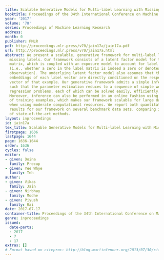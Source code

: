 ```yaml
---
title: Scalable Generative Models for Multi-label Learning with Missing Labels
booktitle: Proceedings of the 34th International Conference on Machine Learning
year: '2017'
volume: '70'
series: Proceedings of Machine Learning Research
address: 
month: 0
publisher: PMLR
pdf: http://proceedings.mlr.press/v70/jain17a/jain17a.pdf
url: http://proceedings.mlr.press/v70/jain17a.html
abstract: We present a scalable, generative framework for multi-label learning with
  missing labels. Our framework consists of a latent factor model for the binary label
  matrix, which is coupled with an exposure model to account for label missingness
  (i.e., whether a zero in the label matrix is indeed a zero or denotes a missing
  observation). The underlying latent factor model also assumes that the low-dimensional
  embeddings of each label vector are directly conditioned on the respective feature
  vector of that example. Our generative framework admits a simple inference procedure,
  such that the parameter estimation reduces to a sequence of simple weighted least-square
  regression problems, each of which can be solved easily, efficiently, and in parallel.
  Moreover, inference can also be performed in an online fashion using mini-batches
  of training examples, which makes our framework scalable for large data sets, even
  when using moderate computational resources. We report both quantitative and qualitative
  results for our framework on several benchmark data sets, comparing it with a number
  of state-of-the-art methods.
layout: inproceedings
id: jain17a
tex_title: Scalable Generative Models for Multi-label Learning with Missing Labels
firstpage: 1636
lastpage: 1644
page: 1636-1644
order: 1636
cycles: false
editor:
- given: Doina
  family: Precup
- given: Yee Whye
  family: Teh
author:
- given: Vikas
  family: Jain
- given: Nirbhay
  family: Modhe
- given: Piyush
  family: Rai
date: 2017-07-17
container-title: Proceedings of the 34th International Conference on Machine Learning
genre: inproceedings
issued:
  date-parts:
  - 2017
  - 7
  - 17
extras: []
# Format based on citeproc: http://blog.martinfenner.org/2013/07/30/citeproc-yaml-for-bibliographies/
---
```

